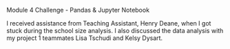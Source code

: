Module 4 Challenge - Pandas & Jupyter Notebook

I received assistance from Teaching Assistant, Henry Deane, when I got stuck during the school size analysis. I also discussed the data analysis with my project 1 teammates Lisa Tschudi and Kelsy Dysart. 
